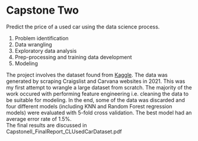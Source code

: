# Capstone Two
Predict the price of a used car using the data science process.
1. Problem identification 
2. Data wrangling
3. Exploratory data analysis
4. Prep-processing and training data development
5. Modeling

The project involves the dataset found from [Kaggle](https://www.kaggle.com/datasets/austinreese/craigslist-carstrucks-data). The data was generated by scraping Craigslist and Carvana websites in 2021.
This was my first attempt to wrangle a large dataset from scratch. The majority of the work occured with performing feature engineering i.e. cleaning the data to be suitable for modeling. 
In the end, some of the data was discarded and four different models (including KNN and Random Forest regression models) were evaluated with 5-fold cross validation. The best model had an average error rate of 1.5%.  
The final results are discussed in CapstoneII_FinalReport_CLUsedCarDataset.pdf

